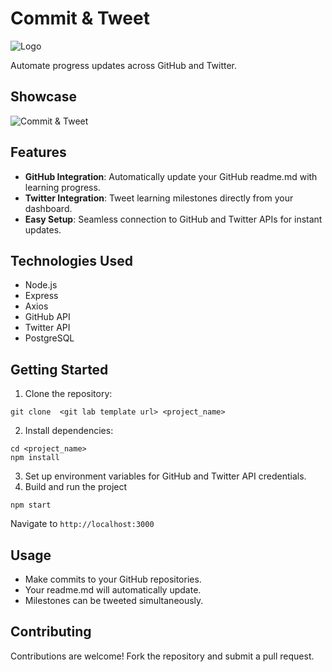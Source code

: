# Commit & Tweet
![Logo](https://github.com/muslewski/commit-and-tweet/blob/main/public/images/logo.png)

Automate progress updates across GitHub and Twitter.

## Showcase
![Commit & Tweet](https://github.com/muslewski/commit-and-tweet/blob/main/presentation.gif)

## Features

- **GitHub Integration**: Automatically update your GitHub readme.md with learning progress.
- **Twitter Integration**: Tweet learning milestones directly from your dashboard.
- **Easy Setup**: Seamless connection to GitHub and Twitter APIs for instant updates.

## Technologies Used

- Node.js
- Express
- Axios
- GitHub API
- Twitter API
- PostgreSQL

## Getting Started

1. Clone the repository:
```
git clone  <git lab template url> <project_name>
```
2. Install dependencies:
```
cd <project_name>
npm install
```
3. Set up environment variables for GitHub and Twitter API credentials.
4. Build and run the project
```
npm start
```
  Navigate to `http://localhost:3000`

## Usage

- Make commits to your GitHub repositories.
- Your readme.md will automatically update.
- Milestones can be tweeted simultaneously.

## Contributing

Contributions are welcome! Fork the repository and submit a pull request.



